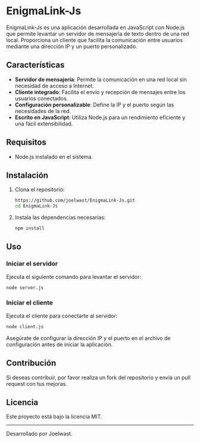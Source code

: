 # EnigmaLink-Js

EnigmaLink-Js es una aplicación desarrollada en JavaScript con Node.js que permite levantar un servidor de mensajería de texto dentro de una red local. Proporciona un cliente que facilita la comunicación entre usuarios mediante una dirección IP y un puerto personalizado.

## Características
- **Servidor de mensajería**: Permite la comunicación en una red local sin necesidad de acceso a Internet.
- **Cliente integrado**: Facilita el envío y recepción de mensajes entre los usuarios conectados.
- **Configuración personalizable**: Define la IP y el puerto según las necesidades de la red.
- **Escrito en JavaScript**: Utiliza Node.js para un rendimiento eficiente y una fácil extensibilidad.

## Requisitos
- Node.js instalado en el sistema.

## Instalación
1. Clona el repositorio:
   ```bash
   https://github.com/joelwast/EnigmaLink-Js.git
   cd EnigmaLink-Js
   ```
2. Instala las dependencias necesarias:
   ```bash
   npm install
   ```

## Uso
### Iniciar el servidor
Ejecuta el siguiente comando para levantar el servidor:
```bash
node server.js
```

### Iniciar el cliente
Ejecuta el cliente para conectarte al servidor:
```bash
node client.js
```

Asegúrate de configurar la dirección IP y el puerto en el archivo de configuración antes de iniciar la aplicación.

## Contribución
Si deseas contribuir, por favor realiza un fork del repositorio y envía un pull request con tus mejoras.

## Licencia
Este proyecto está bajo la licencia MIT.

---
Desarrollado por Joelwast.

